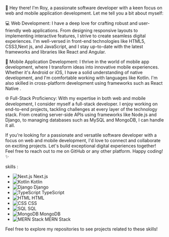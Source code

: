 👋 Hey there! I'm Roy, a passionate software developer with a keen focus on web and mobile application development. Let me tell you a bit about myself:

💻 Web Development: I have a deep love for crafting robust and user-friendly web applications. From designing responsive layouts to implementing interactive features, I strive to create seamless digital experiences. I'm well-versed in front-end technologies like HTML5, CSS3,Next js,  and JavaScript, and I stay up-to-date with the latest frameworks and libraries like React and Angular.

📱 Mobile Application Development: I thrive in the world of mobile app development, where I transform ideas into innovative mobile experiences. Whether it's Android or iOS, I have a solid understanding of native development, and I'm comfortable working with languages like  Kotlin. I'm also skilled in cross-platform development using frameworks such as React Native .

🌐 Full-Stack Proficiency: With my expertise in both web and mobile development, I consider myself a full-stack developer. I enjoy working on end-to-end projects, tackling challenges at every layer of the technology stack. From creating server-side APIs using frameworks like Node.js and Django, to managing databases such as MySQL and MongoDB, I can handle it all.

If you're looking for a passionate and versatile software developer with a focus on web and mobile development, I'd love to connect and collaborate on exciting projects. Let's build exceptional digital experiences together! Feel free to reach out to me on GitHub or any other platform. Happy coding! ✨


 skills :
 - ![Next.js](https://img.icons8.com/color/48/000000/next-js.png) Next.js
- ![Kotlin](https://img.icons8.com/color/48/000000/kotlin.png) Kotlin
- ![Django](https://img.icons8.com/color/48/000000/django.png) Django
- ![TypeScript](https://img.icons8.com/color/48/000000/typescript.png) TypeScript
- ![HTML](https://img.icons8.com/color/48/000000/html-5.png) HTML
- ![CSS](https://img.icons8.com/color/48/000000/css3.png) CSS
- ![SQL](https://img.icons8.com/color/48/000000/sql.png) SQL
- ![MongoDB](https://img.icons8.com/color/48/000000/mongodb.png) MongoDB
- ![MERN Stack](https://img.icons8.com/color/48/000000/react-native.png) MERN Stack

Feel free to explore my repositories to see projects related to these skills!

